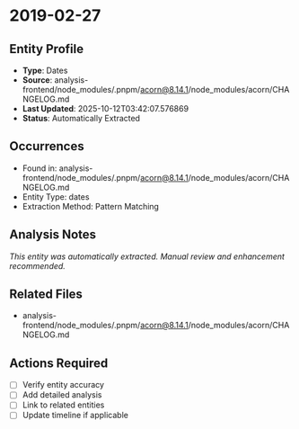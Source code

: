 # 2019-02-27

## Entity Profile
- **Type**: Dates
- **Source**: analysis-frontend/node_modules/.pnpm/acorn@8.14.1/node_modules/acorn/CHANGELOG.md
- **Last Updated**: 2025-10-12T03:42:07.576869
- **Status**: Automatically Extracted

## Occurrences
- Found in: analysis-frontend/node_modules/.pnpm/acorn@8.14.1/node_modules/acorn/CHANGELOG.md
- Entity Type: dates
- Extraction Method: Pattern Matching

## Analysis Notes
*This entity was automatically extracted. Manual review and enhancement recommended.*

## Related Files
- analysis-frontend/node_modules/.pnpm/acorn@8.14.1/node_modules/acorn/CHANGELOG.md

## Actions Required
- [ ] Verify entity accuracy
- [ ] Add detailed analysis
- [ ] Link to related entities
- [ ] Update timeline if applicable
